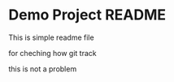# Demo Project README

This is simple readme file

for cheching how git track 

this is not a problem